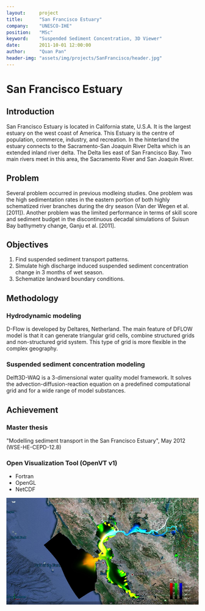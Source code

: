 ```yaml
---
layout:     project
title:      "San Francisco Estuary"
company:    "UNESCO-IHE"
position:   "MSc"
keyword:    "Suspended Sediment Concentration, 3D Viewer"
date:       2011-10-01 12:00:00
author:     "Quan Pan"
header-img: "assets/img/projects/SanFrancisco/header.jpg"
---
```


# [](#header-1)San Francisco Estuary

## Introduction

San Francisco Estuary is located in California state, U.S.A. It is the largest estuary on the west coast of America. This Estuary is the centre of population, commerce, industry, and recreation. In the hinterland the estuary connects to the Sacramento-San Joaquin River Delta which is an extended inland river delta. The Delta lies east of San Francisco Bay. Two main rivers meet in this area, the Sacramento River and San Joaquin River.

## Problem

Several problem occurred in previous modleing studies. One problem was the high sedimentation rates in the eastern portion of both highly schematized river branches during the dry season (Van der Wegen et al. [2011]). Another problem was the limited performance in terms of skill score and sediment budget in the discontinuous decadal simulations of Suisun Bay bathymetry change, Ganju et al. [2011].

## Objectives

1.	Find suspended sediment transport patterns.
2.	Simulate high discharge induced suspended sediment concentration change in 3 months of wet season.
3.	Schematize landward boundary conditions.

## Methodology

### Hydrodynamic modeling

D-Flow is developed by Deltares, Netherland. The main feature of DFLOW model is that it can generate triangular grid cells, combine structured grids and non-structured grid system. This type of grid is more flexible in the complex geography.

### Suspended sediment concentration modeling

Delft3D-WAQ is a 3-dimensional water quality model framework. It solves the advection-diffusion-reaction equation on a predefined computational grid and for a wide range of model substances.

## Achievement

### Master thesis

"Modelling sediment transport in the San Francisco Estuary", May 2012 (WSE-HE-CEPD-12.8)

### Open Visualization Tool (OpenVT v1)

- Fortran
- OpenGL
- NetCDF

![](/assets/img/projects/SanFrancisco/OpenVT.jpg)

